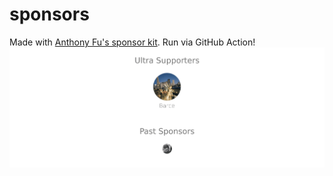 # sponsors

Made with [Anthony Fu's sponsor kit](https://github.com/antfu/sponsorkit). Run via GitHub Action!
![sponsors](./sponsors.png)
